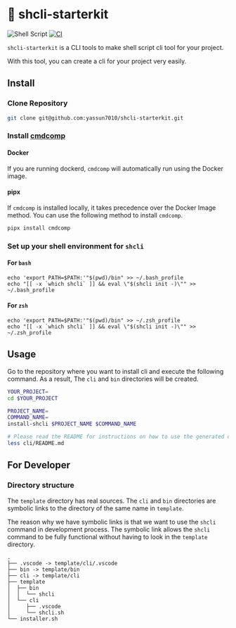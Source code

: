 # 🚀 shcli-starterkit

![Shell Script](https://img.shields.io/badge/shell_script-%23121011.svg?style=for-the-badge&logo=gnu-bash&logoColor=white)
[![CI](https://github.com/yassun7010/shcli-starterkit/actions/workflows/ci.yml/badge.svg)](https://github.com/yassun7010/shcli-starterkit/actions/workflows/ci.yml)

`shcli-starterkit` is a CLI tools to make shell script cli tool for your
project.

With this tool, you can create a cli for your project very easily.

## Install

### Clone Repository

```sh
git clone git@github.com:yassun7010/shcli-starterkit.git
```

### Install [cmdcomp](https://github.com/yassun7010/cmdcomp)

#### Docker

If you are running dockerd, `cmdcomp` will automatically run using the Docker
image.

#### pipx

If `cmdcomp` is installed locally, it takes precedence over the Docker Image
method. You can use the following method to install `cmdcomp`.

```sh
pipx install cmdcomp
```

### Set up your shell environment for `shcli`

#### For `bash`

```sh:bash
echo 'export PATH=$PATH:'"$(pwd)/bin" >> ~/.bash_profile
echo "[[ -x `which shcli` ]] && eval \"$(shcli init -)\"" >> ~/.bash_profile
```

#### For `zsh`

```sh:zsh
echo 'export PATH=$PATH:'"$(pwd)/bin" >> ~/.zsh_profile
echo "[[ -x `which shcli` ]] && eval \"$(shcli init -)\"" >> ~/.zsh_profile
```

## Usage

Go to the repository where you want to install cli and execute the following
command. As a result, The `cli` and `bin` directories will be created.

```sh
YOUR_PROJECT=
cd $YOUR_PROJECT

PROJECT_NAME=
COMMAND_NAME=
install-shcli $PROJECT_NAME $COMMAND_NAME

# Please read the README for instructions on how to use the generated cli tool.
less cli/README.md
```

## For Developer

### Directory structure

The `template` directory has real sources. The `cli` and `bin` directories are
symbolic links to the directory of the same name in `template`.

The reason why we have symbolic links is that we want to use the `shcli` command
in development process. The symbolic link allows the `shcli` command to be fully
functional without having to look in the `template` directory.

```text
.
├── .vscode -> template/cli/.vscode
├── bin -> template/bin
├── cli -> template/cli
├── template
│  ├── bin
│  │  └── shcli
│  └── cli
│     ├── .vscode
│     └── shcli.sh
└── installer.sh
```
